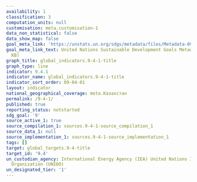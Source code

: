 ```yaml
---
availability: 1
classification: 3
computation_units: null
customisation: meta.customisation-1
data_non_statistical: false
data_show_map: false
goal_meta_link: 'https://unstats.un.org/sdgs/metadata/files/Metadata-09-04-01.pdf '
goal_meta_link_text: United Nations Sustainable Development Goals Metadata (PDF 516
  KB)
graph_title: global_indicators.9-4-1-title
graph_type: line
indicator: 9.4.1
indicator_name: global_indicators.9-4-1-title
indicator_sort_order: 09-04-01
layout: indicator
national_geographical_coverage: meta.Казахстан
permalink: /9-4-1/
published: true
reporting_status: notstarted
sdg_goal: '9'
source_active_1: true
source_compilation_1: sources.9-4-1-source_compilation_1
source_data_1: null
source_implementation_1: sources.9-4-1-source_implementation_1
tags: []
target: global_targets.9-4-title
target_id: '9.4'
un_custodian_agency: International Energy Agency (IEA) United Nations Industrial Development
  Organization (UNIDO)
un_designated_tier: '1'
---
```

